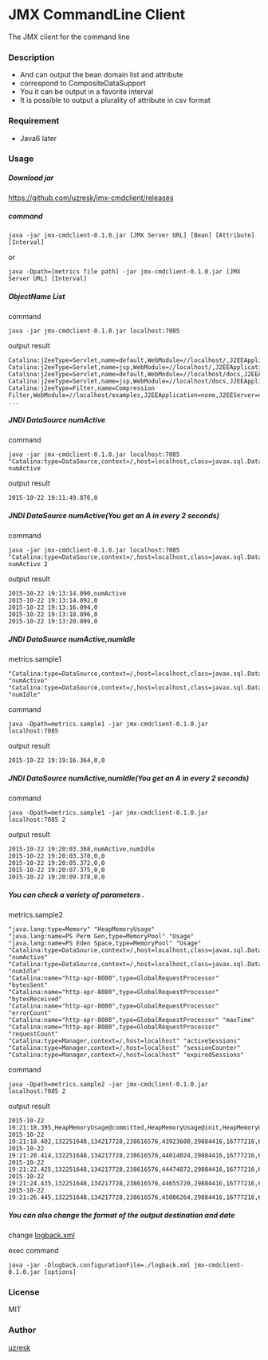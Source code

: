 # JMX CommandLine Client

The JMX client for the command line

### Description

- And can output the bean domain list and attribute
- correspond to CompositeDataSupport
- You it can be output in a favorite interval
- It is possible to output a plurality of attribute in csv format

### Requirement

* Java6 later

### Usage

##### Download jar #####

https://github.com/uzresk/jmx-cmdclient/releases

##### command #####

```
java -jar jmx-cmdclient-0.1.0.jar [JMX Server URL] [Bean] [Attribute] [Interval]
```

or

```
java -Dpath=[metrics file path] -jar jmx-cmdclient-0.1.0.jar [JMX Server URL] [Interval]
```

##### ObjectName List #####

command
```
java -jar jmx-cmdclient-0.1.0.jar localhost:7085
```

output result
```
Catalina:j2eeType=Servlet,name=default,WebModule=//localhost/,J2EEApplication=none,J2EEServer=none
Catalina:j2eeType=Servlet,name=jsp,WebModule=//localhost/,J2EEApplication=none,J2EEServer=none
Catalina:j2eeType=Servlet,name=default,WebModule=//localhost/docs,J2EEApplication=none,J2EEServer=none
Catalina:j2eeType=Servlet,name=jsp,WebModule=//localhost/docs,J2EEApplication=none,J2EEServer=none
Catalina:j2eeType=Filter,name=Compression Filter,WebModule=//localhost/examples,J2EEApplication=none,J2EEServer=none
...
```

##### JNDI DataSource numActive ######

command
```
java -jar jmx-cmdclient-0.1.0.jar localhost:7085 "Catalina:type=DataSource,context=/,host=localhost,class=javax.sql.DataSource,name=\"jdbc/postgres\"" numActive
```

output result
```
2015-10-22 19:11:49.876,0
```

##### JNDI DataSource numActive(You get an A in every 2 seconds) #####

command
```
java -jar jmx-cmdclient-0.1.0.jar localhost:7085 "Catalina:type=DataSource,context=/,host=localhost,class=javax.sql.DataSource,name=\"jdbc/postgres\"" numActive 2
```

output result
```
2015-10-22 19:13:14.090,numActive
2015-10-22 19:13:14.092,0
2015-10-22 19:13:16.094,0
2015-10-22 19:13:18.096,0
2015-10-22 19:13:20.099,0
```

##### JNDI DataSource numActive,numIdle #####

metrics.sample1
``` 
"Catalina:type=DataSource,context=/,host=localhost,class=javax.sql.DataSource,name="jdbc/postgres"" "numActive"
"Catalina:type=DataSource,context=/,host=localhost,class=javax.sql.DataSource,name="jdbc/postgres"" "numIdle"
```

command
```
java -Dpath=metrics.sample1 -jar jmx-cmdclient-0.1.0.jar localhost:7085
```

output result
```
2015-10-22 19:19:16.364,0,0
```

##### JNDI DataSource numActive,numIdle(You get an A in every 2 seconds) #####

command
```
java -Dpath=metrics.sample1 -jar jmx-cmdclient-0.1.0.jar localhost:7085 2
```

output result
```
2015-10-22 19:20:03.368,numActive,numIdle
2015-10-22 19:20:03.370,0,0
2015-10-22 19:20:05.372,0,0
2015-10-22 19:20:07.375,0,0
2015-10-22 19:20:09.378,0,0
```

##### You can check a variety of parameters . #####

metrics.sample2

```
"java.lang:type=Memory" "HeapMemoryUsage"
"java.lang:name=PS Perm Gen,type=MemoryPool" "Usage"
"java.lang:name=PS Eden Space,type=MemoryPool" "Usage"
"Catalina:type=DataSource,context=/,host=localhost,class=javax.sql.DataSource,name="jdbc/postgres"" "numActive"
"Catalina:type=DataSource,context=/,host=localhost,class=javax.sql.DataSource,name="jdbc/postgres"" "numIdle"
"Catalina:name="http-apr-8080",type=GlobalRequestProcessor" "bytesSent"
"Catalina:name="http-apr-8080",type=GlobalRequestProcessor" "bytesReceived"
"Catalina:name="http-apr-8080",type=GlobalRequestProcessor" "errorCount"
"Catalina:name="http-apr-8080",type=GlobalRequestProcessor" "maxTime"
"Catalina:name="http-apr-8080",type=GlobalRequestProcessor" "requestCount"
"Catalina:type=Manager,context=/,host=localhost" "activeSessions"
"Catalina:type=Manager,context=/,host=localhost" "sessionCounter"
"Catalina:type=Manager,context=/,host=localhost" "expiredSessions"
```

command
```
java -Dpath=metrics.sample2 -jar jmx-cmdclient-0.1.0.jar localhost:7085 2
```

output result
```
2015-10-22 19:21:18.395,HeapMemoryUsage@committed,HeapMemoryUsage@init,HeapMemoryUsage@max,HeapMemoryUsage@used,Usage@committed,Usage@init,Usage@max,Usage@used,Usage@committed,Usage@init,Usage@max,Usage@used,numActive,numIdle,bytesSent,bytesReceived,errorCount,maxTime,requestCount,activeSessions,sessionCounter,expiredSessions
2015-10-22 19:21:18.402,132251648,134217728,238616576,43923600,29884416,16777216,67108864,19941992,40632320,33554432,85393408,36589056,0,0,64697,0,2,1088,8,0,0,0
2015-10-22 19:21:20.414,132251648,134217728,238616576,44014024,29884416,16777216,67108864,19941992,40632320,33554432,85393408,36679480,0,0,64697,0,2,1088,8,0,0,0
2015-10-22 19:21:22.425,132251648,134217728,238616576,44474872,29884416,16777216,67108864,19941992,40632320,33554432,85393408,37140328,0,0,64697,0,2,1088,8,0,0,0
2015-10-22 19:21:24.435,132251648,134217728,238616576,44655720,29884416,16777216,67108864,19943968,40632320,33554432,85393408,37321176,0,0,64697,0,2,1088,8,0,0,0
2015-10-22 19:21:26.445,132251648,134217728,238616576,45086264,29884416,16777216,67108864,19943968,40632320,33554432,85393408,37751720,0,0,64697,0,2,1088,8,0,0,0
```

##### You can also change the format of the output destination and date #####

change [logback.xml](https://github.com/uzresk/jmx-cmdclient/blob/master/src/main/resources/logback.xml)

exec command
```
java -jar -Dlogback.configurationFile=./logback.xml jmx-cmdclient-0.1.0.jar [options]
```

### License

MIT

### Author

[uzresk](https://github.com/uzresk)

